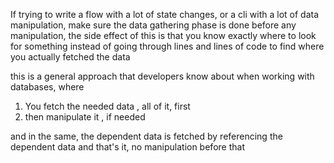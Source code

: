 If trying to write a flow with a lot of state changes, or a cli with a lot of data manipulation, make sure the data gathering phase
is done before any manipulation, the side effect of this is that you know exactly where to look for something instead of going through lines
and lines of code to find where you actually fetched the data

this is a general approach that developers know about when working with databases, where

1. You fetch the needed data , all of it, first
2. then manipulate it , if needed

and in the same, the dependent data is fetched by referencing the dependent data and that's it, no manipulation before that
